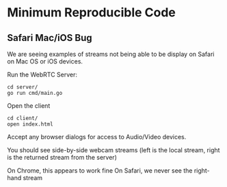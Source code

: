 # Minimum Reproducible Code

## Safari Mac/iOS Bug

We are seeing examples of streams not being able to be display on Safari on Mac OS or iOS devices.

Run the WebRTC Server:

```
cd server/
go run cmd/main.go
```

Open the client

```
cd client/
open index.html
```

Accept any browser dialogs for access to Audio/Video devices.

You should see side-by-side webcam streams (left is the local stream, right is the returned stream from the server)

On Chrome, this appears to work fine
On Safari, we never see the right-hand stream